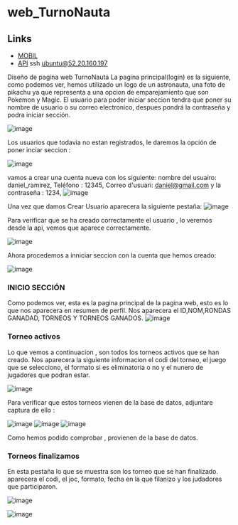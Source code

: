 # web_TurnoNauta

## Links

- [MOBIL](https://github.com/Snr1s3/Turnonauta.git)
- [API](https://github.com/Snr1s3/TurnoNauta_FastAPI.git)
ssh ubuntu@52.20.160.197


Diseño de pagina web TurnoNauta
La pagina principal(login) es la siguiente, como podemos ver, hemos utilizado un logo de un astronauta, una foto de pikachu ya que representa a una opcion de emparejamiento que son Pokemon y Magic.
El usuario para poder iniciar seccion tendra que poner su nombre de usuario o su correo electronico, despues pondrá la contraseña y podra iniciar sección.

![image](https://github.com/user-attachments/assets/7cb9701f-f027-4e47-a594-d2c4e08e50fe)


Los usuarios que todavia no estan registrados, le daremos la opción de poner inciar seccion : 

![image](https://github.com/user-attachments/assets/41365c6c-5256-40a9-a4a3-37219385a8d3)

vamos a crear una cuenta nueva con los siguiente: nombre del usuairo: daniel_ramirez, Teléfono : 12345, Correo d'usuari: daniel@gmail.com y la contraseña : 1234,
![image](https://github.com/user-attachments/assets/a6d9de9c-29c0-4826-9e18-e9c4f8971e2a)

Una vez que damos Crear Usuario aparecera la siguiente pestaña: 
![image](https://github.com/user-attachments/assets/552d3598-5a4c-48ce-930d-c74b19778960)

Para verificar que se ha creado correctamente el usuario , lo veremos desde la api, vemos que aparece correctamente.

![image](https://github.com/user-attachments/assets/3a6f0fd2-2e43-40af-a76a-8ebe25cda48c)

Ahora procedemos a inniciar seccion con la cuenta que hemos creado:

![image](https://github.com/user-attachments/assets/f9305273-9362-49ac-a322-043dcb1b608e)



### INICIO SECCIÓN

Como podemos ver, esta es la pagina principal de la pagina web, esto es lo que nos aparecera en resumen de perfil. Nos aparecera el ID,NOM,RONDAS GANADAD, TORNEOS Y TORNEOS GANADOS.
![image](https://github.com/user-attachments/assets/c7f2545d-0404-415c-82ed-9b6b4c87f7ae)


### Torneo activos

Lo que vemos a continuacion , son todos los torneos activos que se han creado. Nos aparecera la siguiente informacion el codi del torneo, el juego que se selecciono, el formato si es eliminatoria o no y el nunero de jugadores que podran estar.

![image](https://github.com/user-attachments/assets/967a874a-4a74-4089-bf3e-d65fccf52e37)


Para verificar que estos torneos vienen de la base de datos, adjuntare captura de ello : 

![image](https://github.com/user-attachments/assets/4b6ef3ca-e3f2-4a19-9318-9fe0b2ebeefb)
![image](https://github.com/user-attachments/assets/162a8c76-c1ef-4dfd-aff4-317e17feb4c0)
![image](https://github.com/user-attachments/assets/39eeabc1-1d07-48c6-bb83-2d026d8f3c3b)

Como hemos podido comprobar , provienen de la base de datos.



### Torneos finalizamos 
En esta pestaña lo que se muestra son los torneo que se han finalizado. aparecera el codi, el joc, formato, fecha en la que filanizo y los judadores que participaron.

![image](https://github.com/user-attachments/assets/7a0e46d4-3a9c-4b14-bd24-eafb3c33d708)

![image](https://github.com/user-attachments/assets/6ddc59d8-e070-481d-9a4d-1b49b0984a5b)




















